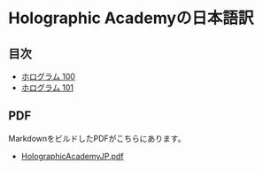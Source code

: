 # Holographic Academyの日本語訳

## 目次

 * [ホログラム 100](Contents/holograms_100.md)
 * [ホログラム 101](Contents/holograms_101.md)
 
## PDF

MarkdownをビルドしたPDFがこちらにあります。

 * [HolographicAcademyJP.pdf](https://www.dropbox.com/s/nfv1htin84qd89u/HolographicAcademyJP.pdf?dl=0)
 
